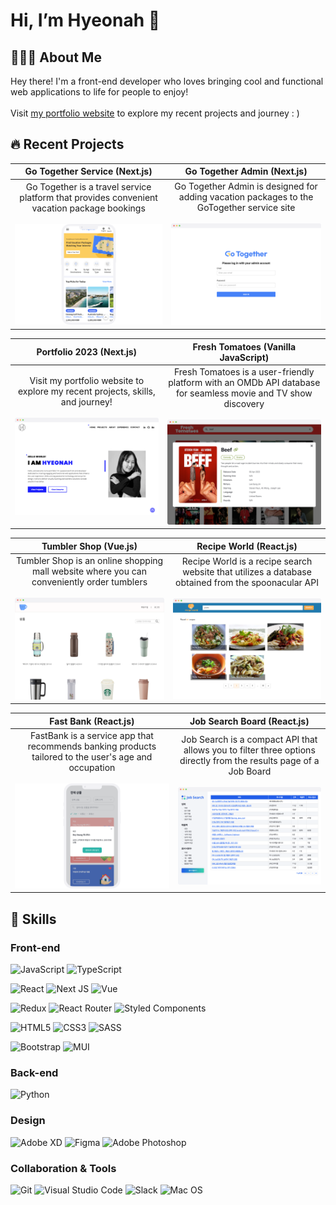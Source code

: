 # Hi, I’m Hyeonah 👋

## 👩🏻‍💻 About Me

Hey there! I'm a front-end developer who loves bringing cool and functional web applications to life for people to enjoy!<br/><br/>Visit <a href="https://hyeonah-portfolio.vercel.app/">my portfolio website</a> to explore my recent projects and journey : )

## 🔥 Recent Projects

|                                                                                                      Go Together Service (Next.js)                                                                                                       |                                                                                                           Go Together Admin (Next.js)                                                                                                            |
| :--------------------------------------------------------------------------------------------------------------------------------------------------------------------------------------------------------------------------------------: | :----------------------------------------------------------------------------------------------------------------------------------------------------------------------------------------------------------------------------------------------: |
| Go Together is a travel service platform that provides convenient vacation package bookings<br/><br/><div><a href="https://github.com/gotogether-s/gotogether-s"><img src="./assets/gotogether.png" alt="gotogether service" ></a></div> | Go Together Admin is designed for adding vacation packages to the GoTogether service site<br/><br/><div><a href="https://github.com/gotogether-s/gotogether-s-admin"><img src="./assets/gotogether-admin.png" alt="gotogether admin" ></a></div> |

|                                                                                                 Portfolio 2023 (Next.js)                                                                                                  |                                                                                                           Fresh Tomatoes (Vanilla JavaScript)                                                                                                            |
| :-----------------------------------------------------------------------------------------------------------------------------------------------------------------------------------------------------------------------: | :------------------------------------------------------------------------------------------------------------------------------------------------------------------------------------------------------------------------------------------------------: |
| Visit my portfolio website to explore my recent projects, skills, and journey!<br/><br/><div><a href="https://github.com/hyeonahc/portfolio-2023"><img src="./assets/portfolio-2023.png" alt="portfolio 2023" ></a></div> | Fresh Tomatoes is a user-friendly platform with an OMDb API database for seamless movie and TV show discovery<br/><br/><div><a href="https://github.com/hyeonahc/fresh-tomatoes"><img src="./assets/fresh-tomatoes.png" alt="fresh tomatoes" ></a></div> |

|                                                                                                      Tumbler Shop (Vue.js)                                                                                                      |                                                                                                          Recipe World (React.js)                                                                                                          |
| :-----------------------------------------------------------------------------------------------------------------------------------------------------------------------------------------------------------------------------: | :---------------------------------------------------------------------------------------------------------------------------------------------------------------------------------------------------------------------------------------: |
| Tumbler Shop is an online shopping mall website where you can conveniently order tumblers<br/><br/><div><a href="https://github.com/hyeonahc/tumbler-shop"><img src="./assets/tumbler-shop.png"  alt="tumbler shop" ></a></div> | Recipe World is a recipe search website that utilizes a database obtained from the spoonacular API<br/><br/><div><a href="https://github.com/hyeonahc/recipe-website"><img src="./assets/recipe-world.png" alt="recipe world" ></a></div> |

|                                                                                                         Fast Bank (React.js)                                                                                                         |                                                                                                                 Job Search Board (React.js)                                                                                                                  |
| :----------------------------------------------------------------------------------------------------------------------------------------------------------------------------------------------------------------------------------: | :----------------------------------------------------------------------------------------------------------------------------------------------------------------------------------------------------------------------------------------------------------: |
| FastBank is a service app that recommends banking products tailored to the user's age and occupation<br/><br/><div><a href="https://github.com/hyeonahc/fast-bank-FE"><img src="./assets/fast-bank.png" alt="faast bank" ></a></div> | Job Search is a compact API that allows you to filter three options directly from the results page of a Job Board<br/><br/><div><a href="https://github.com/hyeonahc/job-search-front"><img src="./assets/job-search.png" alt="job search board" ></a></div> |

## 💎 Skills

### Front-end

![JavaScript](https://img.shields.io/badge/JavaScript-%23323330.svg?style=flat-square&logo=javascript&logoColor=%23F7DF1E) ![TypeScript](https://img.shields.io/badge/TypeScript-%23007ACC.svg?style=flat-square&logo=typescript&logoColor=white)

![React](https://img.shields.io/badge/React.js-%2320232a.svg?style=flat-square&logo=react&logoColor=%2361DAFB) ![Next JS](https://img.shields.io/badge/Next.js-black?style=flat-square&logo=next.js&logoColor=white) ![Vue](https://img.shields.io/badge/Vue.js-%2335495e.svg?style=flat-square&logo=vuedotjs&logoColor=%234FC08D)

![Redux](https://img.shields.io/badge/Redux-%23593d88.svg?style=flat-square&logo=redux&logoColor=white) ![React Router](https://img.shields.io/badge/React_Router-CA4245?style=flat-square&logo=react-router&logoColor=white) ![Styled Components](https://img.shields.io/badge/styled--components-DB7093?style=flat-square&logo=styled-components&logoColor=white)

![HTML5](https://img.shields.io/badge/HTML5-%23E34F26.svg?style=flat-square&logo=html5&logoColor=white) ![CSS3](https://img.shields.io/badge/CSS3-%231572B6.svg?style=flat-square&logo=css3&logoColor=white) ![SASS](https://img.shields.io/badge/Sass/Scss-hotpink.svg?style=flat-square&logo=SASS&logoColor=white)

![Bootstrap](https://img.shields.io/badge/Bootstrap-%23563D7C.svg?style=flat-square&logo=bootstrap&logoColor=white) ![MUI](https://img.shields.io/badge/MUI-%230081CB.svg?style=flat-square&logo=mui&logoColor=white)

### Back-end

![Python](https://img.shields.io/badge/Python-3670A0?style=flat-square&logo=python&logoColor=ffdd54)

### Design

![Adobe XD](https://img.shields.io/badge/Adobe%20XD-470137?style=flat-square&logo=Adobe%20XD&logoColor=#FF61F6) ![Figma](https://img.shields.io/badge/Figma-%23F24E1E.svg?style=flat-square&logo=figma&logoColor=white) ![Adobe Photoshop](https://img.shields.io/badge/Adobe%20Photoshop-%2331A8FF.svg?style=flat-square&logo=adobe%20photoshop&logoColor=white)

### Collaboration & Tools

![Git](https://img.shields.io/badge/Git-%23F05033.svg?style=flat-square&logo=git&logoColor=white) ![Visual Studio Code](https://img.shields.io/badge/Visual%20Studio%20Code-0078d7.svg?style=flat-square&logo=visual-studio-code&logoColor=white) ![Slack](https://img.shields.io/badge/Slack-4A154B?style=flat-square&logo=slack&logoColor=white) ![Mac OS](https://img.shields.io/badge/Mac%20Lover%20😁-000000?style=flat-square&logo=apple&logoColor=F0F0F0)
